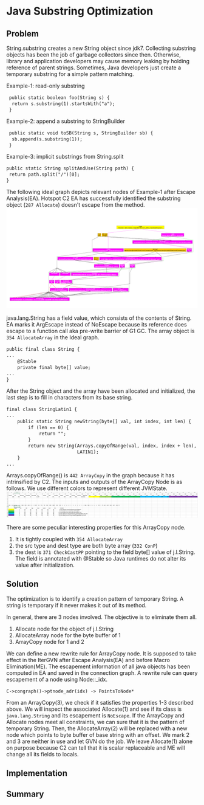 # Java Substring Optimization

## Problem

String.substring creates a new String object since jdk7. Collecting substring objects has been the job of garbage collectors since then. Otherwise, library and application developers may cause memory leaking by holding reference of parent strings.
Sometimes, Java developers just create a temporary substring for a simple pattern matching.

Example-1: read-only substring
```
 public static boolean foo(String s) {
  return s.substring(1).startsWith("a");
 }
```

Example-2: append a substring to StringBuilder
```
 public static void toSB(String s, StringBuilder sb) {
  sb.append(s.substring(1));
 }
```

Example-3: implicit substrings from String.split
```
public static String splitAndUse(String path) {
 return path.split("/")[0];
}
```
The following ideal graph depicts relevant nodes of Example-1 after Escape Analysis(EA). Hotspot C2 EA has successfully identified the substring object (`287 Allocate`) doesn't escape from the method.
![dontinline_substring_but_inline_startswith.png](resources/poster_child_substring_2.png)

java.lang.String has a field value, which consists of the contents of String. EA marks it ArgEscape instead of NoEscape because its reference does escape to a function call aka pre-write barrier of G1 GC. The array object is `354 AllocateArray` in the Ideal graph.
```
public final class String {
...
    @Stable
    private final byte[] value;
...
}
```

After the String object and the array have been allocated and initialized, the last step is to fill in characters from its base string.

```
final class StringLatin1 {
...
    public static String newString(byte[] val, int index, int len) {
        if (len == 0) {
            return "";
        }
        return new String(Arrays.copyOfRange(val, index, index + len),
                          LATIN1);
    }
...
```

Arrays.copyOfRange() is `442 ArrayCopy` in the graph because it has intrinsified by C2. The inputs and outputs of the ArrayCopy Node is as follows. We use different colors to represent different JVMState.
![poster_child_arraycopy_breakdown.png](resources/poster_child_arraycopy_breakdown.png)

There are some peculiar interesting properties for this ArrayCopy node.
1. It is tightly coupled with `354 AllocateArray`
2. the src type and dest type are both byte array (`332 ConP`)
3. the dest is `371 CheckCastPP` pointing to the field byte[] value of j.l.String. The field is annotated with @Stable so Java runtimes do not alter its value after initialization.

## Solution

The optimization is to identify a creation pattern of temporary String. A string is temporary if it never makes it out of its method.

In general, there are 3 nodes involved. The objective is to eliminate them all.
1. Allocate node for the object of j.l.String
2. AllocateArray node for the byte buffer of 1
3. ArrayCopy node for 1 and 2

We can define a new rewrite rule for ArrayCopy node. It is supposed to take effect in the IterGVN after Escape Analysis(EA) and before Macro Elimination(ME). The escapement information of all java objects has been computed in EA and saved in the connection graph.
A rewrite rule can query escapement of a node using Node::_idx.
```
C->congraph()->ptnode_adr(idx) -> PointsToNode*
```
From an ArrayCopy(3), we check if it satisfies the properties 1-3 described above. We will inspect the associated Allocate(1) and see if its class is `java.lang.String` and its escapement is `NoEscape`. If the ArrayCopy and Allocate nodes meet all constraints, we can sure that it is the pattern of temporary String.
Then, the AllocateArray(2) will be replaced with a new node which points to byte buffer of base string with an offset. We mark 2 and 3 are neither in use and let GVN do the job.
We leave Allocate(1) alone on purpose because C2 can tell that it is scalar replaceable and ME will change all its fields to locals.

## Implementation

## Summary
